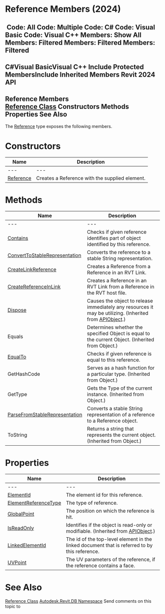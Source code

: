 # Reference Members (2024)

﻿
 Code: All Code: Multiple Code: C# Code: Visual Basic Code: Visual C++  Members: Show All Members: Filtered Members: Filtered Members: Filtered   
---  
C#Visual BasicVisual C++
Include Protected MembersInclude Inherited Members
Revit 2024 API  
---  
Reference Members  
[Reference Class](d28155ae-817b-1f31-9c3f-c9c6a28acc0d.md "Reference Class") Constructors Methods Properties See Also  
---  
The [Reference](d28155ae-817b-1f31-9c3f-c9c6a28acc0d.md "Reference Class") type exposes the following members.
# Constructors
| Name | Description |
| --- | --- |
| --- | --- | --- |
| [Reference](fdbf33c3-b84b-7fb1-9949-a7f25d8b3b09.md "Reference Constructor") | Creates a Reference with the supplied element. |

# Methods
| Name | Description |
| --- | --- |
| --- | --- | --- |
| [Contains](3635004a-374a-da4e-e843-ec3056c39a0a.md "Contains Method") | Checks if given reference identifies part of object identified by this reference. |
| [ConvertToStableRepresentation](9d821d63-5b4a-b814-25b2-b92f7d5d1425.md "ConvertToStableRepresentation Method") | Converts the reference to a stable String representation. |
| [CreateLinkReference](919d7d3f-f8c2-eb12-4069-0022c20fa13a.md "CreateLinkReference Method") | Creates a Reference from a Reference in an RVT Link. |
| [CreateReferenceInLink](20a8bee7-2378-c0a6-36f0-07ca42eaedc3.md "CreateReferenceInLink Method") | Creates a Reference in an RVT Link from a Reference in the RVT host file. |
| [Dispose](7c03212a-b587-1c89-3912-efea0d2619c5.md "Dispose Method") | Causes the object to release immediately any resources it may be utilizing. (Inherited from [APIObject](beb86ef5-39ad-3f0d-0cd9-0c929387a2bb.md "APIObject Class").) |
| Equals | Determines whether the specified Object is equal to the current Object. (Inherited from Object.) |
| [EqualTo](f132f8e7-7a1a-2a17-af98-1d2e2bef4ca1.md "EqualTo Method") | Checks if given reference is equal to this reference. |
| GetHashCode | Serves as a hash function for a particular type.  (Inherited from Object.) |
| GetType | Gets the Type of the current instance. (Inherited from Object.) |
| [ParseFromStableRepresentation](dc168535-2688-83da-429f-a2d018ff4b43.md "ParseFromStableRepresentation Method") | Converts a stable String representation of a reference to a Reference object. |
| ToString | Returns a string that represents the current object. (Inherited from Object.) |

# Properties
| Name | Description |
| --- | --- |
| --- | --- | --- |
| [ElementId](909ec304-3c41-8319-4c80-efedce795d7f.md "ElementId Property") | The element id for this reference. |
| [ElementReferenceType](195bc15b-094a-51d3-e368-35c5f7a3599b.md "ElementReferenceType Property") | The type of reference. |
| [GlobalPoint](2889cd43-6496-0a64-2b50-3ba76ee4dd74.md "GlobalPoint Property") | The position on which the reference is hit. |
| [IsReadOnly](d516bcd2-a3fd-a578-58f6-f1add979bd07.md "IsReadOnly Property") | Identifies if the object is read-only or modifiable. (Inherited from [APIObject](beb86ef5-39ad-3f0d-0cd9-0c929387a2bb.md "APIObject Class").) |
| [LinkedElementId](97813744-6e64-00a7-da5c-b2c6de7919ad.md "LinkedElementId Property") | The id of the top-level element in the linked document that is referred to by this reference. |
| [UVPoint](25347c4e-62d5-a536-628f-f503fb55e246.md "UVPoint Property") | The UV parameters of the reference, if the reference contains a face. |

# See Also
[Reference Class](d28155ae-817b-1f31-9c3f-c9c6a28acc0d.md "Reference Class")
[Autodesk.Revit.DB Namespace](87546ba7-461b-c646-cbb1-2cb8f5bff8b2.md "Autodesk.Revit.DB Namespace")
Send comments on this topic to 
